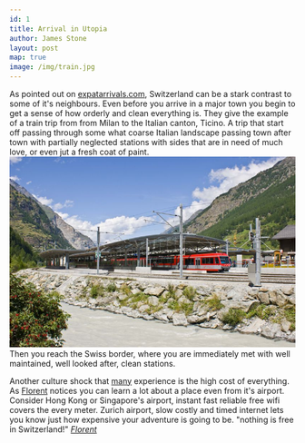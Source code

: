 ```yaml
---
id: 1
title: Arrival in Utopia
author: James Stone
layout: post
map: true
image: /img/train.jpg
---
```

As pointed out on [expatarrivals.com](http://expatarrivals.com), Switzerland can be a stark contrast to some of it's neighbours. Even before you arrive in a major town you begin to get a sense of how orderly and clean everything is. They give the example of a train trip from from Milan to the Italian canton, Ticino. A trip that start off passing through some what coarse Italian landscape passing town after town with partially neglected stations with sides that are in need of much love, or even jut a fresh coat of paint.
![Täsch station, Switzerland near the Matterhorn](/img/trainstation.jpg)
Then you reach the Swiss border, where you are immediately met with well maintained, well looked after, clean stations. 

Another culture shock that [many](http://www.culture-shock.me/story/77669) experience is the high cost of everything. As [Florent](http://www.culture-shock.me/story/77669) notices you can learn a lot about a place even from it's airport. Consider Hong Kong or Singapore's airport, instant fast reliable free wifi covers the every meter. Zurich airport, slow costly and timed internet lets you know just how expensive your adventure is going to be. "nothing is free in Switzerland!" [*Florent*](http://www.culture-shock.me/story/77669)     
<!--
This question responds to ideas from the Week 10 lecture and reading. You should prepare your post before your Week 10 tutorial. 

# How might visiting your country specialisation challenge, confuse, or even shock you?

Find ONE aspect of your country specialisation that differs – in either a small or large way – from your home and/or your routines.

You might choose, for example:

Food or eating habits
Body language or gestures
Hygiene
Clothing
What is acceptable in public and private spaces
Laws or rules

In your blogpost, you will need to:

Explain why it is a difference
Reflect on how the experience of difference might make you feel or react
Consider how (or if) you might minimise ‘culture shock’ or ‘culture confusion’
-->
<!--
<div class="quote-with-name">
    <span>Matterhorn Location</span>
    <div id="map"></div>
</div>
-->


<script>$('#map').vectorMap({
    map: 'ch_mill',
    hoverOpacity: 0.7,
    hoverColor: false,
    markerStyle: {
        initial: {
            fill: '#F8E23B',
            stroke: '#383f47'
        }
    },
    regionStyle: {
        initial: {
            fill: "#f2e8b6"
        },
        hover: {
            fill: '#e8b84d'
        }
    },
    backgroundColor: 'rgba(252, 251, 248, 0.75)',
    markers:  [
        {latLng: [45.976389, 7.658333], name: 'Matterhorn'}
    ]
});
</script>
